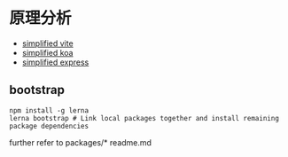 # 原理分析

* [simplified vite](https://github.com/wizardpisces/lerna-repo/tree/master/packages/litepack)
* [simplified koa](https://github.com/wizardpisces/lerna-repo/tree/master/packages/server-async)
* [simplified express](https://github.com/wizardpisces/lerna-repo/tree/master/packages/node-server)

## bootstrap

```
npm install -g lerna
lerna bootstrap # Link local packages together and install remaining package dependencies
```

further refer to packages/* readme.md
